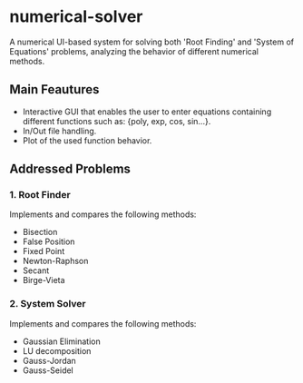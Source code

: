 # numerical-solver
A numerical UI-based system for solving both 'Root Finding' and 'System of Equations' problems, analyzing the behavior of different numerical methods. 
## Main Feautures
- Interactive GUI that enables the user to enter equations containing different functions such as: {poly, exp, cos, sin...}.
- In/Out file handling.
- Plot of the used function behavior.
## Addressed Problems
### 1. Root Finder
Implements and compares the following methods:  
- Bisection
- False Position
- Fixed Point
- Newton-Raphson
- Secant
- Birge-Vieta
### 2. System Solver
Implements and compares the following methods:
- Gaussian Elimination
- LU decomposition
- Gauss-Jordan
- Gauss-Seidel
